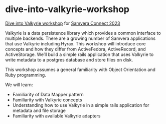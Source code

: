 # dive-into-valkyrie-workshop
[Dive into Valkyrie workshop](https://samveraconnect2023.sched.com/event/1OmBk) for [Samvera Connect 2023](https://samvera.atlassian.net/wiki/spaces/samvera/pages/2174877699/Samvera+Connect+2023)

Valkyrie is a data persistence library which provides a common interface to multiple backends. There are a growing number of Samvera applications that use Valkyrie including Hyrax. This workshop will introduce core concepts and how they differ from ActiveFedora, ActiveRecord, and ActiveStorage. We’ll build a simple rails application that uses Valkyrie to write metadata to a postgres database and store files on disk.

This workshop assumes a general familiarity with Object Orientation and Ruby programming.

We will learn:
- Familiarity of Data Mapper pattern
- Familiarity with Valkyrie concepts
- Understanding how to use Valkyrie in a simple rails application for metadata and file storage
- Familiarity with available Valkyrie adapters 
